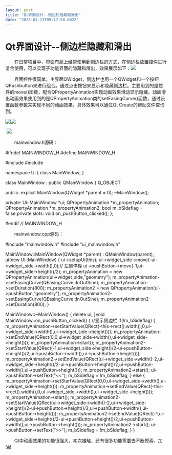 ```yaml
---
layout: post
title: "Qt界面设计--侧边栏隐藏和滑出"
date: "2023-01-13T09:17:58.082Z"
---
```

Qt界面设计--侧边栏隐藏和滑出
================

　　在日常项目中，界面布局上经常使用到侧边栏的方式，在侧边栏放置控件进行复合使用，可以实现子功能界面的隐藏和滑出，效果展示如下：![](https://img2023.cnblogs.com/blog/2139213/202301/2139213-20230113162750605-1854974554.gif)

　　界面控件很简单，主界面QWidget，侧边栏也用一个QWidget和一个按钮QPushbutton来进行组合。通过点击按钮来显示和隐藏侧边栏。主要用到的是控件的move()函数，配合QPropertyAnimation实现动画效果滑动显示隐藏。动画滑出动画效果使用到的是QPropertyAnimation类的setEasingCurve()函数，通过设置函数参数来实现不同的动画效果，具体效果可以通过Qt Create的帮助文件查询到。

![](https://img2023.cnblogs.com/blog/2139213/202301/2139213-20230113163720984-37375928.png)![](https://img2023.cnblogs.com/blog/2139213/202301/2139213-20230113163748354-743684818.png)

 ![](https://img2023.cnblogs.com/blog/2139213/202301/2139213-20230113163936274-1740059398.png)

　　mainwindow.h源码：

#ifndef MAINWINDOW\_H
#define MAINWINDOW\_H

#include <QMainWindow>
#include <QPropertyAnimation>

namespace Ui {
class MainWindow;
}

class MainWindow : public QMainWindow
{
    Q\_OBJECT

public:
    explicit MainWindow(QWidget \*parent = 0);
    ~MainWindow();

private:
    Ui::MainWindow \*ui;
    QPropertyAnimation \*m\_propertyAnimation;
    QPropertyAnimation \*m\_propertyAnimation2;
    bool m\_bSideflag = false;private slots:
    void on\_pushButton\_clicked();
};

#endif // MAINWINDOW\_H

　　mainwindow.cpp源码：

#include "mainwindow.h"
#include "ui\_mainwindow.h"

MainWindow::MainWindow(QWidget \*parent) :
    QMainWindow(parent),
    ui(new Ui::MainWindow)
{
    ui\->setupUi(this);
    ui\->widget\_side->move(-ui->widget\_side->width(),0);// 左侧停靠
    ui->pushButton->move(-1,ui->widget\_side->height()/2);
    m\_propertyAnimation = new QPropertyAnimation(ui->widget\_side,"geometry");
    m\_propertyAnimation\->setEasingCurve(QEasingCurve::InOutSine);
    m\_propertyAnimation\->setDuration(800);
    m\_propertyAnimation2 \= new QPropertyAnimation(ui->pushButton,"geometry");
    m\_propertyAnimation2\->setEasingCurve(QEasingCurve::InOutSine);
    m\_propertyAnimation2\->setDuration(800);
}

MainWindow::~MainWindow()
{
    delete ui;
}void MainWindow::on\_pushButton\_clicked()
{
    //显示侧边栏
    if(!m\_bSideflag)
    {
        m\_propertyAnimation\->setStartValue(QRect(-this\->rect().width(),0,ui->widget\_side->width(),ui->widget\_side->height()));
        m\_propertyAnimation\->setEndValue(QRect(0,0,ui->widget\_side->width(),ui->widget\_side->height()));
        m\_propertyAnimation\->start();
        m\_propertyAnimation2\->setStartValue(QRect(-1,ui->widget\_side->height()/2\-ui->pushButton->height()/2,ui->pushButton->width(),ui->pushButton->height()));
        m\_propertyAnimation2\->setEndValue(QRect(ui->widget\_side->width()-2,ui->widget\_side->height()/2\-ui->pushButton->height()/2,ui->pushButton->width(),ui->pushButton->height()));
        m\_propertyAnimation2\->start();
        ui->pushButton->setText("<<");
        m\_bSideflag \= !m\_bSideflag;
    }
    else
    {
        m\_propertyAnimation\->setStartValue(QRect(0,0,ui->widget\_side->width(),ui->widget\_side->height()));
        m\_propertyAnimation\->setEndValue(QRect(-this\->rect().width(),0,ui->widget\_side->width(),ui->widget\_side->height()));
        m\_propertyAnimation\->start();
        m\_propertyAnimation2\->setStartValue(QRect(ui->widget\_side->width()-2,ui->widget\_side->height()/2\-ui->pushButton->height()/2,ui->pushButton->width(),ui->pushButton->height()));
        m\_propertyAnimation2\->setEndValue(QRect(-1,ui->widget\_side->height()/2\-ui->pushButton->height()/2,ui->pushButton->width(),ui->pushButton->height()));
        m\_propertyAnimation2\->start();
        ui->pushButton->setText("\>>");
        m\_bSideflag \= !m\_bSideflag;
    }
}

　　Qt中动画效果的功能很强大，初次接触，还有很多功能需要去不断摸索，加油!